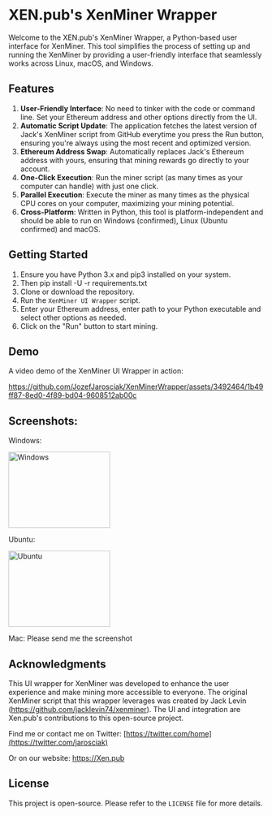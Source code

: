 # XEN.pub's XenMiner Wrapper

Welcome to the XEN.pub's XenMiner Wrapper, a Python-based user interface for XenMiner. This tool simplifies the process of setting up and running the XenMiner by providing a user-friendly interface that seamlessly works across Linux, macOS, and Windows.

## Features

1. **User-Friendly Interface**: No need to tinker with the code or command line. Set your Ethereum address and other options directly from the UI.
2. **Automatic Script Update**: The application fetches the latest version of Jack's XenMiner script from GitHub everytime you press the Run button, ensuring you're always using the most recent and optimized version.
3. **Ethereum Address Swap**: Automatically replaces Jack's Ethereum address with yours, ensuring that mining rewards go directly to your account.
4. **One-Click Execution**: Run the miner script (as many times as your computer can handle) with just one click.
5. **Parallel Execution**: Execute the miner as many times as the physical CPU cores on your computer, maximizing your mining potential.
6. **Cross-Platform**: Written in Python, this tool is platform-independent and should be able to run on Windows (confirmed), Linux (Ubuntu confirmed) and macOS.

## Getting Started

1. Ensure you have Python 3.x and pip3 installed on your system.
2. Then pip install -U -r requirements.txt
3. Clone or download the repository.
4. Run the `XenMiner UI Wrapper` script.
5. Enter your Ethereum address, enter path to your Python executable and select other options as needed.
6. Click on the "Run" button to start mining.

## Demo

A video demo of the XenMiner UI Wrapper in action:

https://github.com/JozefJarosciak/XenMinerWrapper/assets/3492464/1b49ff87-8ed0-4f89-bd04-9608512ab00c


## Screenshots:

Windows:

[<img src="https://github.com/JozefJarosciak/XenMinerWrapper/assets/3492464/80a10774-fecd-493e-a5e6-d9e1a8973815" width="200" height="150" alt="Windows">](https://github.com/JozefJarosciak/XenMinerWrapper/assets/3492464/80a10774-fecd-493e-a5e6-d9e1a8973815)

Ubuntu:

[<img src="https://github.com/JozefJarosciak/XenMinerWrapper/assets/3492464/39feb6ba-ce7a-4ec8-96e0-b379fd628763" width="200" height="150" alt="Ubuntu">](https://github.com/JozefJarosciak/XenMinerWrapper/assets/3492464/39feb6ba-ce7a-4ec8-96e0-b379fd628763)


Mac:
Please send me the screenshot

## Acknowledgments

This UI wrapper for XenMiner was developed to enhance the user experience and make mining more accessible to everyone. The original XenMiner script that this wrapper leverages was created by Jack Levin (https://github.com/jacklevin74/xenminer).
The UI and integration are Xen.pub's contributions to this open-source project.

Find me or contact me on Twitter: [https://twitter.com/home](https://twitter.com/jarosciak)

Or on our website: https://Xen.pub

## License

This project is open-source. Please refer to the `LICENSE` file for more details.
